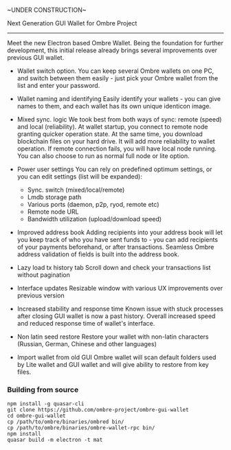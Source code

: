 
~UNDER CONSTRUCTION~

Next Generation GUI Wallet for Ombre Project

---

Meet the new Electron based Ombre Wallet. Being the foundation for further development, this initial release already brings several improvements over previous GUI wallet.

- Wallet switch option.
You can keep several Ombre wallets on one PC, and switch between them easily - just pick your Ombre wallet from the list and enter your password.

- Wallet naming and identifying
Easily identify your wallets - you can give names to them, and each wallet has its own unique identicon image.

- Mixed sync. logic
We took best from both ways of sync: remote (speed) and local (reliability). At wallet startup, you connect to remote node granting quicker operation state. At the same time, you download blockchain files on your hard drive. It will add more reliability to wallet operation. If remote connection fails, you will have local node running. You can also choose to run as normal full node or lite option.

- Power user settings
You can rely on predefined optimum settings, or you can edit settings (list will be expanded):
  - Sync. switch (mixed/local/remote)
  - Lmdb storage path
  - Various ports (daemon, p2p, ryod, remote etc)
  - Remote node URL
  - Bandwidth utilization (upload/download speed)

- Improved address book
Adding recipients into your address book will let you keep track of who you have sent funds to - you can add recipients of your payments beforehand, or after transactions. Seamless Ombre address validation of fields is built into the address book.

- Lazy load tx history tab
Scroll down and check your transactions list without pagination

- Interface updates
Resizable window with various UX improvements over previous version

- Increased stability and response time
Known issue with stuck processes after closing GUI wallet is now a past history. Overall increased speed and reduced response time of wallet's interface.

- Non latin seed restore
Restore your wallet with non-latin characters (Russian, German, Chinese and other languages)

- Import wallet from old GUI
Ombre wallet will scan default folders used by Lite wallet and GUI wallet and will give ability to restore from key files.

### Building from source

```
npm install -g quasar-cli
git clone https://github.com/ombre-project/ombre-gui-wallet
cd ombre-gui-wallet
cp /path/to/ombre/binaries/ombred bin/
cp /path/to/ombre/binaries/ombre-wallet-rpc bin/
npm install
quasar build -m electron -t mat
```
